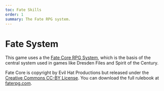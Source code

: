 ```yaml
---
toc: Fate Skills
order: 1
summary: The Fate RPG system.
---
```


# Fate System

This game uses a the [Fate Core RPG System](https://www.evilhat.com/home/fate-core/), which is the basis of the central system used in games like Dresden Files and Spirit of the Century.

Fate Core is copyright by Evil Hat Productions but released under the [Creative Commons CC-BY License](https://creativecommons.org/licenses/by/3.0/).  You can download the full rulebook at [faterpg.com](http://www.faterpg.com/).